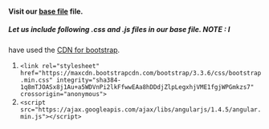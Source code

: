 

#### Visit our [base file](https://github.com/sijanonly/angularjs-handson/blob/master/base.html) file.

##### Let us include following .css and .js files in our base file. NOTE : I
have used the   [CDN for bootstrap](https://www.bootstrapcdn.com/).



   1. `<link rel="stylesheet" href="https://maxcdn.bootstrapcdn.com/bootstrap/3.3.6/css/bootstrap.min.css" integrity="sha384-1q8mTJOASx8j1Au+a5WDVnPi2lkFfwwEAa8hDDdjZlpLegxhjVME1fgjWPGmkzs7" crossorigin="anonymous">`
   2. `<script src="https://ajax.googleapis.com/ajax/libs/angularjs/1.4.5/angular.min.js"></script>`

   




    

